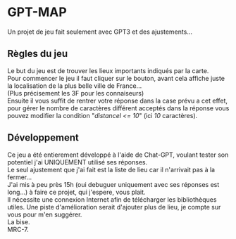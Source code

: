 # GPT-MAP  

Un projet de jeu fait seulement avec GPT3 et des ajustements...  

## Règles du jeu  

Le but du jeu est de trouver les lieux importants indiqués par la carte.  
Pour commencer le jeu il faut cliquer sur le bouton, avant cela affiche juste la localisation de la plus belle ville de France...  
(Plus précisement les 3F pour les connaiseurs)  
Ensuite il vous suffit de rentrer votre réponse dans la case prévu a cet effet,   pour gérer le nombre de caractères différent acceptés dans la réponse vous pouvez modifier la condition "*distancel <= 10*" (ici *10* caractères).

## Développement  
Ce jeu a été entierement développé à l'aide de Chat-GPT, voulant tester son potentiel j'ai UNIQUEMENT utilisé ses réponses.  
Le seul ajustement que j'ai fait est la liste de lieu car il n'arrivait pas à la fermer...  
J'ai mis à peu près 15h (oui debuguer uniquement avec ses réponses est long...) à faire ce projet, qui j'espere, vous plait.  
Il nécessite une connexion Internet afin de télécharger les bibliothèques utiles.
Une piste d'amélioration serait d'ajouter plus de lieu, je compte sur vous pour m'en suggérer.  
La bise.  
MRC-7.  
